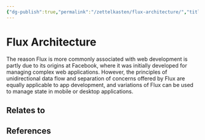 ```yaml
---
{"dg-publish":true,"permalink":"/zettelkasten/flux-architecture/","title":"Flux Architecture","tags":["status/todo","core/tech/fundamentals/design-patterns"],"noteIcon":"","created":"2023-10-27T15:30:54.348+01:00","updated":"2023-10-27T15:31:04.931+01:00"}
---
```



# Flux Architecture


The reason Flux is more commonly associated with web development is partly due to its origins at Facebook, where it was initially developed for managing complex web applications. However, the principles of unidirectional data flow and separation of concerns offered by Flux are equally applicable to app development, and variations of Flux can be used to manage state in mobile or desktop applications.

## Relates to
## References

